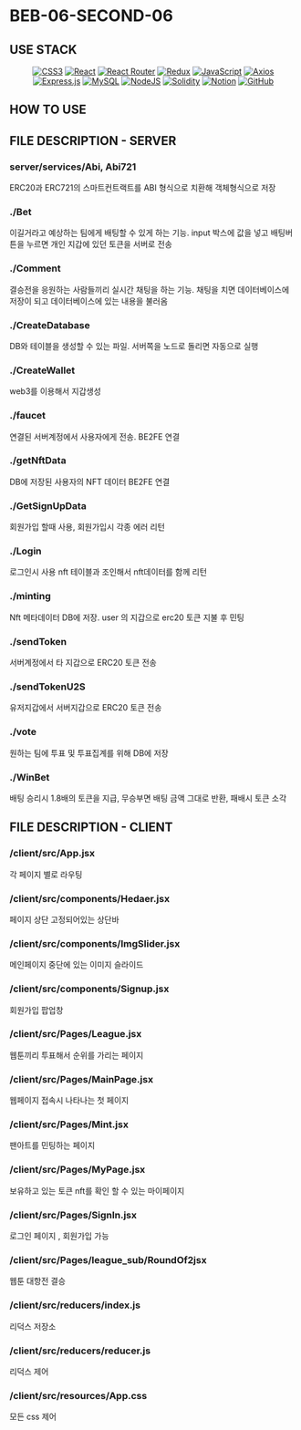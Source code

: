 # BEB-06-SECOND-06

## USE STACK
<div align="center">

  <a href="CSS3">![CSS3](https://img.shields.io/badge/css3-%231572B6.svg?style=for-the-badge&logo=css3&logoColor=white)</a>
  <a href="React">![React](https://img.shields.io/badge/react-%2320232a.svg?style=for-the-badge&logo=react&logoColor=%2361DAFB)</a>
  <a href="React Router">![React Router](https://img.shields.io/badge/React_Router-CA4245?style=for-the-badge&logo=react-router&logoColor=white)</a>
  <a href="Redux">![Redux](https://img.shields.io/badge/redux-%23593d88.svg?style=for-the-badge&logo=redux&logoColor=white)</a>
  <a href="JavaScript">![JavaScript](https://img.shields.io/badge/javascript-%23323330.svg?style=for-the-badge&logo=javascript&logoColor=%23F7DF1E)</a>
  <a href="Axios">![Axios](https://img.shields.io/badge/Axios-5A29E4.svg?style=for-the-badge&logo=Axios&logoColor=white)</a>
  <a href="Express.js">![Express.js](https://img.shields.io/badge/express.js-%23404d59.svg?style=for-the-badge&logo=express&logoColor=%2361DAFB)</a>
  <a href="MySQL">![MySQL](https://img.shields.io/badge/mysql-%2300f.svg?style=for-the-badge&logo=mysql&logoColor=white)</a>
  <a href="NodeJS">![NodeJS](https://img.shields.io/badge/node.js-6DA55F?style=for-the-badge&logo=node.js&logoColor=white)</a>
  <a href="Solidity">![Solidity](https://img.shields.io/badge/Solidity-%23363636.svg?style=for-the-badge&logo=solidity&logoColor=white)</a>
  <a href="Notion">![Notion](https://img.shields.io/badge/Notion-%23000000.svg?style=for-the-badge&logo=notion&logoColor=white)</a>
  <a href="GitHub">![GitHub](https://img.shields.io/badge/github-%23121011.svg?style=for-the-badge&logo=github&logoColor=white)</a>

</div>

## HOW TO USE

## FILE DESCRIPTION - SERVER

### server/services/Abi, Abi721
ERC20과 ERC721의 스마트컨트랙트를 ABI 형식으로 치환해 객체형식으로 저장

### ./Bet
이길거라고 예상하는 팀에게 배팅할 수 있게 하는 기능. input 박스에 값을 넣고 배팅버튼을 누르면 개인 지갑에 있던 토큰을 서버로 전송

### ./Comment 
결승전을 응원하는 사람들끼리 실시간 채팅을 하는 기능. 채팅을 치면 데이터베이스에 저장이 되고 데이터베이스에 있는 내용을 불러옴

### ./CreateDatabase
DB와 테이블을 생성할 수 있는 파일. 서버쪽을 노드로 돌리면 자동으로 실행

### ./CreateWallet
web3를 이용해서 지갑생성

### ./faucet
연결된 서버계정에서 사용자에게 전송. BE2FE 연결

### ./getNftData
DB에 저장된 사용자의 NFT 데이터 BE2FE 연결

### ./GetSignUpData 
회원가입 할때 사용, 회원가입시 각종 에러 리턴

### ./Login
로그인시 사용 nft 테이블과 조인해서 nft데이터를 함께 리턴 

### ./minting
Nft 메타데이터 DB에 저장. user 의 지갑으로 erc20 토큰 지불 후 민팅

### ./sendToken
서버계정에서 타 지갑으로 ERC20 토큰 전송

### ./sendTokenU2S
유저지갑에서 서버지갑으로 ERC20 토큰 전송

### ./vote
원하는 팀에 투표 및 투표집계를 위해 DB에 저장

### ./WinBet
배팅 승리시 1.8배의 토큰을 지급, 무승부면 배팅 금액 그대로 반환, 패배시 토큰 소각 

## FILE DESCRIPTION - CLIENT

### /client/src/App.jsx
각 페이지 별로 라우팅

### /client/src/components/Hedaer.jsx
페이지 상단 고정되어있는 상단바

### /client/src/components/ImgSlider.jsx
메인페이지 중단에 있는 이미지 슬라이드

### /client/src/components/Signup.jsx
회원가입 팝업창

### /client/src/Pages/League.jsx
웹툰끼리 투표해서 순위를 가리는 페이지 

### /client/src/Pages/MainPage.jsx
웹페이지 접속시 나타나는 첫 페이지 

### /client/src/Pages/Mint.jsx
팬아트를 민팅하는 페이지 

### /client/src/Pages/MyPage.jsx
보유하고 있는 토큰 nft를 확인 할 수 있는 마이페이지

### /client/src/Pages/SignIn.jsx
로그인 페이지 , 회원가입 가능 

### /client/src/Pages/league_sub/RoundOf2jsx
웹툰 대항전 결승

### /client/src/reducers/index.js
리덕스 저장소

### /client/src/reducers/reducer.js
리덕스 제어 

### /client/src/resources/App.css
모든 css 제어 



